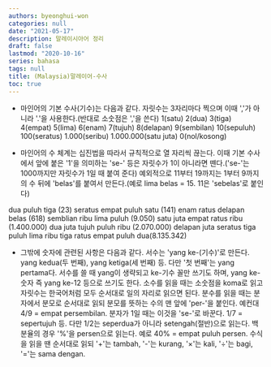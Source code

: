 ```yaml
---
authors: byeonghui-won
categories: null
date: "2021-05-17"
description: 말레이시아어 정리
draft: false
lastmod: "2020-10-16"
series: bahasa
tags: null
title: (Malaysia)말레이어-수사
toc: true
---
```


* 마인어의 기본 수사(기수)는 다음과 같다. 자릿수는 3자리마다 찍으며 이때 ','가 아니라 '.'을 사용한다.(반대로 소숫점은 ','을 쓴다)
1(satu) 2(dua) 3(tiga) 4(empat) 5(lima) 6(enam) 7(tujuh) 8(delapan) 9(sembilan)
10(sepuluh) 100(seratus) 1.000(seribu) 1.000.000(satu juta) 0(nol/kosong)

* 마인어의 수 체계는 십진법을 따라서 규칙적으로 열 자리씩 끊는다. 이때 기본 수사에서 앞에 붙은 '1'을 의미하는 'se-' 등은 자릿수가 1이 아니라면 뗀다.('se-'는 1000까지만 자릿수가 1일 때 붙여 준다) 예외적으로 11부터 19까지는 1부터 9까지의 수 뒤에 'belas'를 붙여서 만든다.(예로 lima belas = 15. 11은 'sebelas'로 붙인다)

dua puluh tiga (23)
seratus empat puluh satu (141)
enam ratus delapan belas (618)
semblian ribu lima puluh (9.050)
satu juta empat ratus ribu (1.400.000)
dua juta tujuh puluh ribu (2.070.000)
delapan juta seratus tiga puluh lima ribu tiga ratus empat puluh dua(8.135.342)

* 그밖에 숫자에 관련된 사항은 다음과 같다.
서수는 'yang ke-(기수)'로 만든다. yang kedua(두 번째), yang ketiga(세 번째) 등. 다만 '첫 번째'는 yang pertama다.
서수를 쓸 때 yang이 생략되고 ke-기수 꼴만 쓰기도 하며, yang ke-숫자 즉 yang ke-12 등으로 쓰기도 한다.
소수를 읽을 때는 소숫점을 koma로 읽고 자릿수는 한국어처럼 모두 순서대로 일의 자리로 읽으면 된다.
분수를 읽을 때는 분자에서 분모로 순서대로 읽되 분모를 뜻하는 수의 맨 앞에 'per-'을 붙인다. 예컨대 4/9 = empat persembilan.
분자가 1일 때는 이것을 'se-'로 바꾼다. 1/7 = sepertujuh 등. 다만 1/2는 seperdua가 아니라 setengah(절반)으로 읽는다.
백분율의 경우 '%'을 persen으로 읽는다. 예로 40% = empat puluh persen.
수식을 읽을 땐 순서대로 읽되 '+'는 tambah, '-'는 kurang, '×'는 kali, '÷'는 bagi, '='는 sama dengan.
